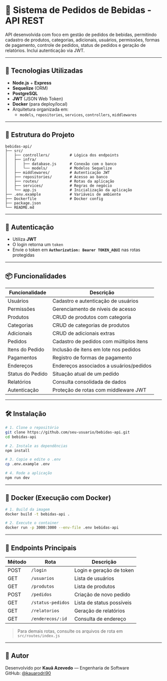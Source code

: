 # 🍻 Sistema de Pedidos de Bebidas - API REST

API desenvolvida com foco em gestão de pedidos de bebidas, permitindo cadastro de produtos, categorias, adicionais, usuários, permissões, formas de pagamento, controle de pedidos, status de pedidos e geração de relatórios. Inclui autenticação via JWT.

---

## 🚀 Tecnologias Utilizadas

- **Node.js** + **Express**
- **Sequelize** (ORM)
- **PostgreSQL**
- **JWT** (JSON Web Token)
- **Docker** (para deploy/local)
- Arquitetura organizada em:
  - `models`, `repositories`, `services`, `controllers`, `middlewares`

---

## 📁 Estrutura do Projeto

```
bebidas-api/
├── src/
│   ├── controllers/         # Lógica dos endpoints
│   ├── infra/
│   │   ├── database.js      # Conexão com o banco
│   │   └── models/          # Modelos Sequelize
│   ├── middlewares/         # Autenticação JWT
│   ├── repositories/        # Acesso ao banco
│   ├── routes/              # Rotas da aplicação
│   ├── services/            # Regras de negócio
│   └── app.js               # Inicialização da aplicação
├── .env.example             # Variáveis de ambiente
├── Dockerfile               # Docker config
├── package.json
└── README.md
```

---

## 🔐 Autenticação

- Utiliza **JWT**
- O login retorna um `token`
- Envie o token em **`Authorization: Bearer TOKEN_AQUI`** nas rotas protegidas

---

## 📦 Funcionalidades

| Funcionalidade         | Descrição                               |
|------------------------|-------------------------------------------|
| Usuários               | Cadastro e autenticação de usuários       |
| Permissões             | Gerenciamento de níveis de acesso         |
| Produtos               | CRUD de produtos com categoria            |
| Categorias             | CRUD de categorias de produtos            |
| Adicionais             | CRUD de adicionais extras                 |
| Pedidos                | Cadastro de pedidos com múltiplos itens   |
| Itens do Pedido        | Inclusão de itens em lote nos pedidos     |
| Pagamentos             | Registro de formas de pagamento           |
| Endereços              | Endereços associados a usuários/pedidos   |
| Status do Pedido       | Situação atual de um pedido               |
| Relatórios             | Consulta consolidada de dados             |
| Autenticação           | Proteção de rotas com middleware JWT      |

---

## 🛠️ Instalação

```bash
# 1. Clone o repositório
git clone https://github.com/seu-usuario/bebidas-api.git
cd bebidas-api

# 2. Instale as dependências
npm install

# 3. Copie e edite o .env
cp .env.example .env

# 4. Rode a aplicação
npm run dev
```

---

## 🐳 Docker (Execução com Docker)

```bash
# 1. Build da imagem
docker build -t bebidas-api .

# 2. Execute o container
docker run -p 3000:3000 --env-file .env bebidas-api
```

---

## 📡 Endpoints Principais

| Método | Rota                   | Descrição                      |
|--------|------------------------|--------------------------------|
| POST   | `/login`               | Login e geração de token       |
| GET    | `/usuarios`            | Lista de usuários              |
| GET    | `/produtos`            | Lista de produtos              |
| POST   | `/pedidos`             | Criação de novo pedido         |
| GET    | `/status-pedidos`      | Lista de status possíveis      |
| GET    | `/relatorios`          | Geração de relatórios          |
| GET    | `/enderecos/:id`       | Consulta de endereço           |

> Para demais rotas, consulte os arquivos de rota em `src/routes/index.js`

---

## 👤 Autor

Desenvolvido por **Kauã Azevedo** — Engenharia de Software  
GitHub: [@kauarodri90](https://github.com/kauarodri90)